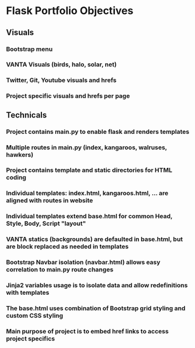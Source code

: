 # Flask Portfolio Objectives
## Visuals
### Bootstrap menu 
### VANTA Visuals (birds, halo, solar, net)
### Twitter, Git, Youtube visuals and hrefs
### Project specific visuals and hrefs per page
## Technicals
### Project contains main.py to enable flask and renders templates
### Multiple routes in main.py (index, kangaroos, walruses, hawkers)
### Project contains template and static directories for HTML coding
### Individual templates: index.html, kangaroos.html, ... are aligned with routes in website
### Individual templates extend base.html for common Head, Style, Body, Script "layout"
### VANTA statics (backgrounds) are defaulted in base.html, but are block replaced as needed in templates
### Bootstrap Navbar isolation (navbar.html) allows easy correlation to main.py route changes
### Jinja2 variables usage is to isolate data and allow redefinitions with templates
### The base.html uses combination of Bootstrap grid styling and custom CSS styling
### Main purpose of project is to embed href links to access project specifics